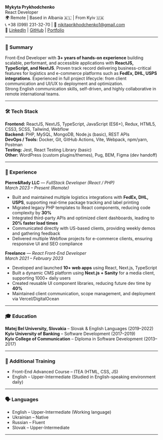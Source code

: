 **Mykyta Prykhodchenko**  
React Developer  
🌍 Remote | Based in Albania 🇦🇱 | From Kyiv 🇺🇦  
📞 +38 (099) 231-32-70 | 📧 nikitaprikhodchenko1@gmail.com  
🔗 [LinkedIn](https://linkedin.com/in/mykytaprykhodchenko) | [GitHub](https://github.com/prykhodchenkomykyta) | [Portfolio](https://prykhodchenkomykyta.github.io/portfolio)  

---

### 🚀 Summary

Front-End Developer with **3+ years of hands-on experience** building scalable, performant, and accessible applications with **ReactJS, TypeScript, and NextJS**. Proven track record delivering business-critical features for logistics and e-commerce platforms such as **FedEx, DHL, USPS integrations**. Experienced in full project lifecycle: from client communication and UI/UX to deployment and optimization.  
Strong English communication skills, self-driven, and highly collaborative in remote international teams.

---

### 🛠️ Tech Stack

**Frontend:** ReactJS, NextJS, TypeScript, JavaScript (ES6+), Redux, HTML5, CSS3, SCSS, Tailwind, Webflow  
**Backend:** PHP, MySQL, MongoDB, Node.js (basic), REST APIs  
**DevOps / Tools:** Docker, Git, GitHub Actions, Vite, Webpack, npm/yarn, Postman  
**Testing:** Jest, React Testing Library (basic)  
**Other:** WordPress (custom plugins/themes), Pug, BEM, Figma (dev handoff)

---

### 💼 Experience

**Pierre&Rady LLC** — *FullStack Developer (React / PHP)*  
_March 2023 – Present (Remote)_  
- Built and maintained multiple logistics integrations with **FedEx, DHL, USPS**, supporting real-time package tracking and label printing  
- Migrated legacy PHP templates to React components, reducing code complexity by **30%**  
- Integrated third-party APIs and optimized client dashboards, leading to **20% faster load times**  
- Communicated directly with US-based clients, providing weekly demos and gathering feedback  
- Delivered multiple Webflow projects for e-commerce clients, ensuring responsive UI and SEO compliance

**Freelance** — *React Front-End Developer*  
_March 2021 – February 2023_  
- Developed and launched **10+ web apps** using React, Next.js, TypeScript  
- Built a dynamic CMS platform using **Next.js + Sanity** for a media client, supporting 1000+ daily users  
- Created reusable UI component libraries, reducing future dev time by **40%**  
- Maintained client communication, scope management, and deployment via Vercel/DigitalOcean

---

### 🎓 Education

**Matej Bel University, Slovakia** – Slovak & English Languages (2019–2022)  
**Kyiv University of Banking** – Software Development (2017–2019)  
**Kyiv College of Communication** – Diploma in Software Development (2013–2017)  

---

### 🧠 Additional Training

- Front-End Advanced Course – ITEA (HTML, CSS, JS)  
- English – Upper-Intermediate (Studied in English-speaking environment daily)

---

### 🗣️ Languages

- English – Upper-Intermediate (Working language)  
- Ukrainian – Native  
- Russian – Fluent  
- Slovak – Upper-Intermediate  

---
